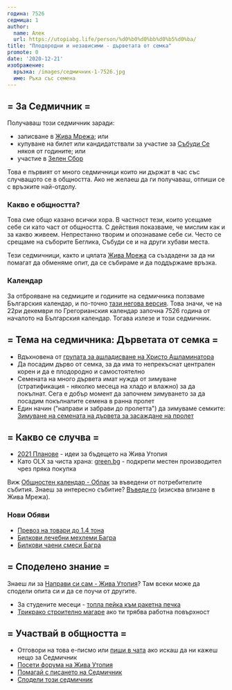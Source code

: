 ```yaml
---
година: 7526
седмица: 1
author: 
  name: Алек
  url: https://utopiabg.life/person/%d0%b0%d0%bb%d0%b5%d0%ba/
title: "Плодородни и независими - дърветата от семка"
promote: 0
date: '2020-12-21'
изображение: 
  връзка: /images/седмичник-1-7526.jpg
  име: Ръка със семена
---
```


## = За Седмичник =

Получаваш този седмичник заради:
- записване в [Жива Мрежа](https://zhiva.be); или
- купуване на билет или кандидатствали за участие за [Събуди Се](https://wakeup-bg.com) някоя от годините; или
- участие в [Зелен Сбор](http://greenassn.com/)

Това е първият от много седмичници които ни държат в час със случващото се в общността. Ако не желаеш да ги получаваш, отпиши се с връзките най-отдолу.

### Какво е общността?

Това сме общо казано всички хора. В частност тези, които усещаме себе си като част от общността. С действия показваме, че мислим как и за какво живеем. Непрестанно творим и опознаваме себе си. Често се срещаме на съборите Беглика, Събуди се и на други хубави места.

Тези седмичници, както и цялата [Жива Мрежа](https://zhiva.be) са създадени за да ни помагат да обменяме опит, да се събираме и да поддържаме връзка.

### Календар

За отброяване на седмиците и годините на седмичника ползваме Българския календар, и по-точно [тази негова версия](https://bgkalendar.com/?lang=bg). Това значи, че на 22ри декември по Грегорианския календар започна 7526 година от началото на Българския календар. Тогава излезе и този седмичник.

## = Тема на седмичника: Дърветата от семка =
* Вдъхновена от [групата за ашладисване на Христо Ашламинатора](https://www.facebook.com/groups/1571876816229809)
* Да посадим дърво от семка, за да има то непрекъснат централен корен и да е плодородно и самостоятелно
* Семената на много дървета имат нужда от зимуване (стратификация - няколко месеца на хладо и влажно) за да покълнат. Сега е добър момент да започнем зимуването за да посадим покълналите семена в ранна пролет
* Един начин ("направи и забрави до пролетта") да зимуваме семките: [Зимуване на семената на дървета за засаждане на пролет](https://utopiabg.life/diy/%d0%b7%d0%b8%d0%bc%d1%83%d0%b2%d0%b0%d0%bd%d0%b5-%d0%bd%d0%b0-%d1%81%d0%b5%d0%bc%d0%b5%d0%bd%d0%b0%d1%82%d0%b0-%d0%bd%d0%b0-%d0%b4%d1%8a%d1%80%d0%b2%d0%b5%d1%82%d0%b0%d1%82%d0%b0-%d0%b7%d0%b0-%d0%b7/)

## = Какво се случва =

- [2021 Планове](https://utopiabg.life/forums/%D0%A2%D0%B5%D0%BC%D0%B0/2021-%d0%bf%d0%bb%d0%b0%d0%bd%d0%be%d0%b2%d0%b5/) - идеи за бъдещето на Жива Утопия
- Като OLX за чиста храна: [green.bg](https://green.bg) - подкрепи местен производител чрез пряка покупка

Виж [Общностен календар - Облак](https://oblak.otselo.eu/apps/calendar/p/6Fmi34fsk8did8Yb) за въведени от потребителите събития.
Знаеш за интересно събитие? [Въведи го](https://oblak.otselo.eu/apps/calendar/dayGridMonth/now#) (изисква влизане в Жива Мрежа).

### Нови Обяви

* [Превоз на товари до 1.4 тона](https://utopiabg.life/products/%d0%bf%d1%80%d0%b5%d0%b2%d0%be%d0%b7-%d0%bd%d0%b0-%d1%82%d0%be%d0%b2%d0%b0%d1%80%d0%b8-%d0%b4%d0%be-14-%d1%82%d0%be%d0%bd%d0%b0/)
* [Билкови лечебни мехлеми Багра](https://utopiabg.life/products/%d0%b1%d0%b8%d0%bb%d0%ba%d0%be%d0%b2%d0%b8-%d0%bb%d0%b5%d1%87%d0%b5%d0%b1%d0%bd%d0%b8-%d0%bc%d0%b5%d1%85%d0%bb%d0%b5%d0%bc%d0%b8-%d0%b1%d0%b0%d0%b3%d1%80%d0%b0/)
* [Билкови чаени смеси Багра](https://utopiabg.life/products/%d0%b1%d0%b8%d0%bb%d0%ba%d0%be%d0%b2%d0%b8-%d1%87%d0%b0%d0%bd%d0%b8-%d1%81%d0%bc%d0%b5%d1%81%d0%b8-%d0%b1%d0%b0%d0%b3%d1%80%d0%b0/)

## = Споделено знание =

Знаеш ли за [Направи си сам - Жива Утопия](https://utopiabg.life/%d0%bd%d0%b0%d0%bf%d1%80%d0%b0%d0%b2%d0%b8-%d1%81%d0%b8-%d1%81%d0%b0%d0%bc/)? Там всеки може да сподели опита си и да се поучи от другите. 

* За студените месеци - [топла пейка към ракетна печка](https://utopiabg.life/diy/%d1%82%d0%be%d0%bf%d0%bb%d0%b0-%d0%bf%d0%b5%d0%b9%d0%ba%d0%b0-%d0%ba%d1%8a%d0%bc-%d1%80%d0%b0%d0%ba%d0%b5%d1%82%d0%bd%d0%b0-%d0%bf%d0%b5%d1%87%d0%ba%d0%b0-%d0%b3%d0%b0%d0%bc%d0%b5%d1%80%d0%b0/)
* [Трикрако строително магаре](https://utopiabg.life/diy/%d1%82%d1%80%d0%b8%d0%ba%d1%80%d0%b0%d0%ba%d0%be-%d1%81%d1%82%d1%80%d0%be%d0%b8%d1%82%d0%b5%d0%bb%d0%bd%d0%be-%d0%bc%d0%b0%d0%b3%d0%b0%d1%80%d0%b5/) ако ти трябва работна повърхност

## = Участвай в общността =
* Отговори на това е-писмо или [пиши в чата](https://oblak.otselo.eu/call/7iuqaeci) ако искаш да ни кажеш нещо за Седмичник
* [Посети форума на Жива Утопия](https://utopiabg.life/)
* [Помагай с писането на Седмичник](https://oblak.otselo.eu/apps/deck/#/board/5/details)
* [Сподели този седмичник](https://zhiva.be/%D1%81%D0%B5%D0%B4%D0%BC%D0%B8%D1%87%D0%BD%D0%B8%D0%BA/7526-1/)
